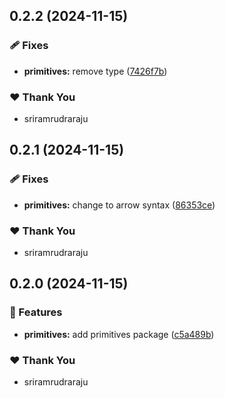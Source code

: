 ## 0.2.2 (2024-11-15)

### 🩹 Fixes

- **primitives:** remove type ([7426f7b](https://github.com/sriramrudraraju/frontyard/commit/7426f7b))

### ❤️  Thank You

- sriramrudraraju

## 0.2.1 (2024-11-15)

### 🩹 Fixes

- **primitives:** change to arrow syntax ([86353ce](https://github.com/sriramrudraraju/frontyard/commit/86353ce))

### ❤️  Thank You

- sriramrudraraju

## 0.2.0 (2024-11-15)

### 🚀 Features

- **primitives:** add primitives package ([c5a489b](https://github.com/sriramrudraraju/frontyard/commit/c5a489b))

### ❤️  Thank You

- sriramrudraraju